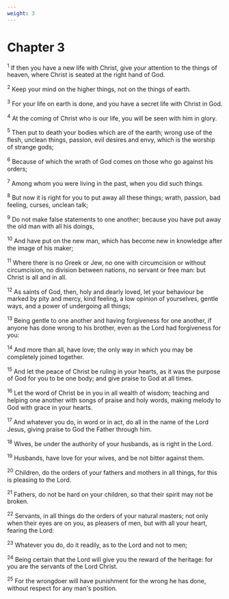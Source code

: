```yaml
---
weight: 3
---
```


# Chapter 3

<sup>1</sup> If then you have a new life with Christ, give your attention to the things of heaven, where Christ is seated at the right hand of God. 

<sup>2</sup> Keep your mind on the higher things, not on the things of earth. 

<sup>3</sup> For your life on earth is done, and you have a secret life with Christ in God. 

<sup>4</sup> At the coming of Christ who is our life, you will be seen with him in glory. 

<sup>5</sup> Then put to death your bodies which are of the earth; wrong use of the flesh, unclean things, passion, evil desires and envy, which is the worship of strange gods; 

<sup>6</sup> Because of which the wrath of God comes on those who go against his orders; 

<sup>7</sup> Among whom you were living in the past, when you did such things. 

<sup>8</sup> But now it is right for you to put away all these things; wrath, passion, bad feeling, curses, unclean talk; 

<sup>9</sup> Do not make false statements to one another; because you have put away the old man with all his doings, 

<sup>10</sup> And have put on the new man, which has become new in knowledge after the image of his maker; 

<sup>11</sup> Where there is no Greek or Jew, no one with circumcision or without circumcision, no division between nations, no servant or free man: but Christ is all and in all. 

<sup>12</sup> As saints of God, then, holy and dearly loved, let your behaviour be marked by pity and mercy, kind feeling, a low opinion of yourselves, gentle ways, and a power of undergoing all things; 

<sup>13</sup> Being gentle to one another and having forgiveness for one another, if anyone has done wrong to his brother, even as the Lord had forgiveness for you: 

<sup>14</sup> And more than all, have love; the only way in which you may be completely joined together. 

<sup>15</sup> And let the peace of Christ be ruling in your hearts, as it was the purpose of God for you to be one body; and give praise to God at all times. 

<sup>16</sup> Let the word of Christ be in you in all wealth of wisdom; teaching and helping one another with songs of praise and holy words, making melody to God with grace in your hearts. 

<sup>17</sup> And whatever you do, in word or in act, do all in the name of the Lord Jesus, giving praise to God the Father through him. 

<sup>18</sup> Wives, be under the authority of your husbands, as is right in the Lord. 

<sup>19</sup> Husbands, have love for your wives, and be not bitter against them. 

<sup>20</sup> Children, do the orders of your fathers and mothers in all things, for this is pleasing to the Lord. 

<sup>21</sup> Fathers, do not be hard on your children, so that their spirit may not be broken. 

<sup>22</sup> Servants, in all things do the orders of your natural masters; not only when their eyes are on you, as pleasers of men, but with all your heart, fearing the Lord: 

<sup>23</sup> Whatever you do, do it readily, as to the Lord and not to men; 

<sup>24</sup> Being certain that the Lord will give you the reward of the heritage: for you are the servants of the Lord Christ. 

<sup>25</sup> For the wrongdoer will have punishment for the wrong he has done, without respect for any man's position. 


